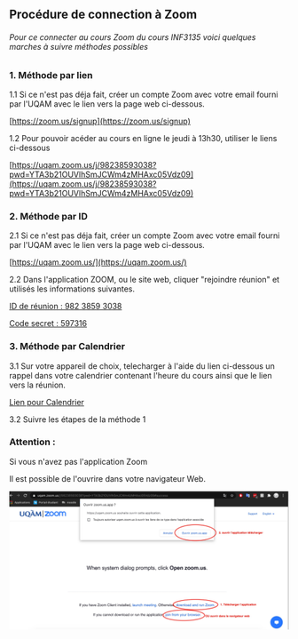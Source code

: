 ## Procédure de connection à Zoom

###### Pour ce connecter au cours Zoom du cours INF3135 voici quelques marches à suivre méthodes possibles

### 1. Méthode par lien

 1.1 Si ce n'est pas déja fait, créer un compte Zoom avec votre email fourni par l'UQAM avec le lien vers la page web ci-dessous. 

[https://zoom.us/signup](https://zoom.us/signup)

1.2 Pour pouvoir acéder au cours en ligne le jeudi à 13h30, utiliser le liens ci-dessous

[https://uqam.zoom.us/j/98238593038?pwd=YTA3b21OUVlhSmJCWm4zMHAxc05Vdz09](https://uqam.zoom.us/j/98238593038?pwd=YTA3b21OUVlhSmJCWm4zMHAxc05Vdz09)

### 2. Méthode par ID

2.1  Si ce n'est pas déja fait, créer un compte Zoom avec votre email fourni par l'UQAM avec le lien vers la page web ci-dessous.

[https://uqam.zoom.us/](https://uqam.zoom.us/)

2.2 Dans l'application ZOOM, ou le site web, cliquer "rejoindre réunion" et utilisés les informations suivantes.

<u>ID de réunion : 982 3859 3038</u>

<u>Code secret : 597316</u>

### 3. Méthode par Calendrier

3.1 Sur votre appareil de choix, telecharger à l'aide du lien ci-dessous un rappel dans votre calendrier contenant l'heure du cours ainsi que le lien vers la réunion.

 [Lien pour Calendrier](https://uqam.zoom.us/meeting/tJwvdOGtpzgqGdzfMvckWGSzRXchGX6FBB5O/ics?icsToken=98tyKuCgrDgiH92WsBqPRow-AIjCWe_xmHZfjadHmjLzACtkRTDsBNpBOpVHRv7y)

3.2 Suivre les étapes de la méthode 1 

### Attention : 

Si vous n'avez pas l'application Zoom 

Il est possible de l'ouvrire dans votre navigateur Web. 

![Photo](https://github.com/shanieUQAM/Procedure-Zoom3135/blob/master/explicationZoom.jpg)

